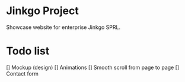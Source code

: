 # Jinkgo Project
Showcase website for enterprise Jinkgo SPRL.

# Todo list
[] Mockup (design)
[] Animations
[] Smooth scroll from page to page
[] Contact form